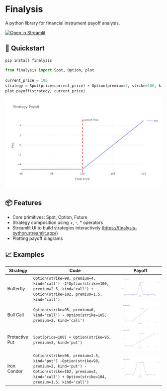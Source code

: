# Finalysis
A python library for financial instrument payoff analysis.

[![Open in Streamlit](https://static.streamlit.io/badges/streamlit_badge_black_white.svg)](https://finalysis-python.streamlit.app/)

## 🚀 Quickstart

```bash
pip install finalysis
```

```python
from finalysis import Spot, Option, plot

current_price = 100
strategy = Spot(price=current_price) + Option(premium=5, strike=100, kind='put')
plot.payoff(strategy, current_price)
```

![Payoff Diagram](media/payoff.png)

## 📦 Features

- Core primitives: Spot, Option, Future
- Strategy composition using +, -, * operators
- Streamlit UI to build strategies interactively (https://finalysis-python.streamlit.app/)
- Plotting payoff diagrams

## 📈 Examples

| Strategy | Code | Payoff |
| --- | --- | --- |
| Butterfly | `Option(strike=98, premium=4, kind='call') -2*Option(strike=100, premium=2.5, kind='call') + Option(strike=102, premium=1.5, kind='call')` | ![Butterfly](media/butterfly.png) |
| Bull Call | `Option(strike=95, premium=6, kind='call') - Option(strike=105, premium=2, kind='call')` | ![Bull Call](media/bull_call.png) |
| Protective Put | `Spot(price=100) + Option(strike=95, premium=3, kind='put')` | ![Protective Put](media/protective_put.png) |
| Iron Condor | `Option(strike=96, premium=1.5, kind='put') -Option(strike=98, premium=2, kind='put') -Option(strike=102, premium=2, kind='call') + Option(strike=104, premium=1.5, kind='call')` | ![Iron Condor](media/iron_condor.png) |
